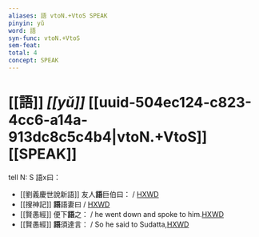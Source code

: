 ```yaml
---
aliases: 語 vtoN.+VtoS SPEAK
pinyin: yǔ
word: 語
syn-func: vtoN.+VtoS
sem-feat: 
total: 4
concept: SPEAK 
---
```

# [[語]] *[[yǔ]]*  [[uuid-504ec124-c823-4cc6-a14a-913dc8c5c4b4|vtoN.+VtoS]] [[SPEAK]]
tell N: S 語x曰：
 - [[劉義慶世說新語]] 友人**語**巨伯曰：
                     / [HXWD](https://hxwd.org/textview.html?location=KR3l0002_tls_001-9a.9)
 - [[搜神記]] **語**語妻曰 / [HXWD](https://hxwd.org/textview.html?location=KR3l0099_tls_011-4a.8)
 - [[賢愚經]] 便下**語**之： / he went down and spoke to him.[HXWD](https://hxwd.org/textview.html?location=KR6b0059_T_010-0419a.54)
 - [[賢愚經]] **語**須達言： / So he said to Sudatta,[HXWD](https://hxwd.org/textview.html?location=KR6b0059_T_010-0419c.34)